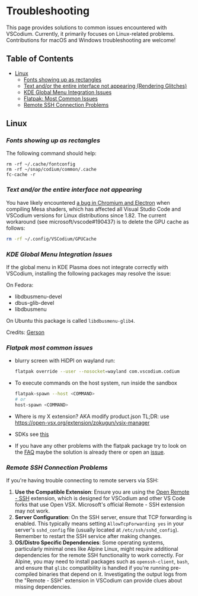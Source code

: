 <!-- order: 25 -->

# Troubleshooting

This page provides solutions to common issues encountered with VSCodium. Currently, it primarily focuses on Linux-related problems. Contributions for macOS and Windows troubleshooting are welcome!

## Table of Contents

- [Linux](#linux)
  - [Fonts showing up as rectangles](#linux-fonts-rectangle)
  - [Text and/or the entire interface not appearing (Rendering Glitches)](#linux-rendering-glitches)
  - [KDE Global Menu Integration Issues](#linux-kde-global-menu)
  - [Flatpak: Most Common Issues](#linux-flatpak-most-common-issues)
  - [Remote SSH Connection Problems](#linux-remote-ssh)

## <a id="linux"></a>Linux

### <a id="linux-fonts-rectangle"></a>*Fonts showing up as rectangles*

The following command should help:

```
rm -rf ~/.cache/fontconfig
rm -rf ~/snap/codium/common/.cache
fc-cache -r
```

### <a id="linux-rendering-glitches"></a>*Text and/or the entire interface not appearing*

You have likely encountered [a bug in Chromium and Electron](microsoft/vscode#190437) when compiling Mesa shaders, which has affected all Visual Studio Code and VSCodium versions for Linux distributions since 1.82.  The current workaround (see microsoft/vscode#190437) is to delete the GPU cache as follows:

```bash
rm -rf ~/.config/VSCodium/GPUCache
```

### <a id="linux-kde-global-menu"></a>*KDE Global Menu Integration Issues*

If the global menu in KDE Plasma does not integrate correctly with VSCodium, installing the following packages may resolve the issue:

On Fedora:

* libdbusmenu-devel
* dbus-glib-devel
* libdbusmenu

On Ubuntu this package is called `libdbusmenu-glib4`.

Credits: [Gerson](https://gitlab.com/paulcarroty/vscodium-deb-rpm-repo/-/issues/91)

### <a id="linux-flatpak-most-common-issues"></a>*Flatpak most common issues*

- blurry screen with HiDPI on wayland run:
  ```bash
  flatpak override --user --nosocket=wayland com.vscodium.codium
  ```
- To execute commands on the host system, run inside the sandbox
  ```bash
  flatpak-spawn --host <COMMAND>
  # or
  host-spawn <COMMAND>
  ```
- Where is my X extension? AKA modify product.json
  TL;DR: use https://open-vsx.org/extension/zokugun/vsix-manager

- SDKs
  see [this](https://github.com/flathub/com.vscodium.codium?tab=readme-ov-file#sdks)

- If you have any other problems with the flatpak package try to look on the [FAQ](https://github.com/flathub/com.vscodium.codium?tab=readme-ov-file#faq) maybe the solution is already there or open an [issue](https://github.com/flathub/com.vscodium.codium/issues).

### <a id="linux-remote-ssh"></a>*Remote SSH Connection Problems*

If you're having trouble connecting to remote servers via SSH:

1.  **Use the Compatible Extension**: Ensure you are using the [Open Remote - SSH](https://open-vsx.org/extension/jeanp413/open-remote-ssh) extension, which is designed for VSCodium and other VS Code forks that use Open VSX. Microsoft's official Remote - SSH extension may not work.
2.  **Server Configuration**: On the SSH server, ensure that TCP forwarding is enabled. This typically means setting `AllowTcpForwarding yes` in your server's `sshd_config` file (usually located at `/etc/ssh/sshd_config`). Remember to restart the SSH service after making changes.
3.  **OS/Distro Specific Dependencies**: Some operating systems, particularly minimal ones like Alpine Linux, might require additional dependencies for the remote SSH functionality to work correctly. For Alpine, you may need to install packages such as `openssh-client`, `bash`, and ensure that `glibc` compatibility is handled if you're running pre-compiled binaries that depend on it. Investigating the output logs from the "Remote - SSH" extension in VSCodium can provide clues about missing dependencies.
